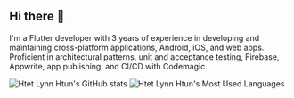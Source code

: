 ## Hi there 👋

<!--
**htetlynnhtun/htetlynnhtun** is a ✨ _special_ ✨ repository because its `README.md` (this file) appears on your GitHub profile.

Here are some ideas to get you started:

- 🔭 I’m currently working on ...
- 🌱 I’m currently learning ...
- 👯 I’m looking to collaborate on ...
- 🤔 I’m looking for help with ...
- 💬 Ask me about ...
- 📫 How to reach me: ...
- 😄 Pronouns: ...
- ⚡ Fun fact: ...
-->

I'm a Flutter developer with 3 years of experience in developing and maintaining cross-platform applications, Android, iOS, and web apps. Proficient in architectural patterns, unit and acceptance testing, Firebase, Appwrite, app publishing, and CI/CD with Codemagic. 

![Htet Lynn Htun's GitHub stats](https://github-readme-stats.vercel.app/api?username=htetlynnhtun&hide=stars&show_icons=true&theme=transparent)
![Htet Lynn Htun's Most Used Languages](https://github-readme-stats.vercel.app/api/top-langs/?username=htetlynnhtun&theme=transparent)
